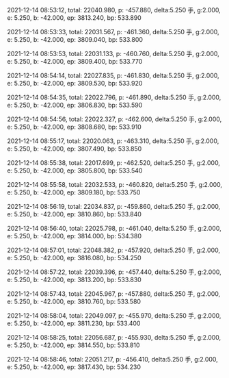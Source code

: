 2021-12-14 08:53:12, total: 22040.980, p: -457.880, delta:5.250 手, g:2.000, e: 5.250, b: -42.000, ep: 3813.240, bp: 533.890

2021-12-14 08:53:33, total: 22031.567, p: -461.360, delta:5.250 手, g:2.000, e: 5.250, b: -42.000, ep: 3809.040, bp: 533.800

2021-12-14 08:53:53, total: 22031.133, p: -460.760, delta:5.250 手, g:2.000, e: 5.250, b: -42.000, ep: 3809.400, bp: 533.770

2021-12-14 08:54:14, total: 22027.835, p: -461.830, delta:5.250 手, g:2.000, e: 5.250, b: -42.000, ep: 3809.530, bp: 533.920

2021-12-14 08:54:35, total: 22022.796, p: -461.890, delta:5.250 手, g:2.000, e: 5.250, b: -42.000, ep: 3806.830, bp: 533.590

2021-12-14 08:54:56, total: 22022.327, p: -462.600, delta:5.250 手, g:2.000, e: 5.250, b: -42.000, ep: 3808.680, bp: 533.910

2021-12-14 08:55:17, total: 22020.063, p: -463.310, delta:5.250 手, g:2.000, e: 5.250, b: -42.000, ep: 3807.490, bp: 533.850

2021-12-14 08:55:38, total: 22017.699, p: -462.520, delta:5.250 手, g:2.000, e: 5.250, b: -42.000, ep: 3805.800, bp: 533.540

2021-12-14 08:55:58, total: 22032.533, p: -460.820, delta:5.250 手, g:2.000, e: 5.250, b: -42.000, ep: 3809.180, bp: 533.750

2021-12-14 08:56:19, total: 22034.837, p: -459.860, delta:5.250 手, g:2.000, e: 5.250, b: -42.000, ep: 3810.860, bp: 533.840

2021-12-14 08:56:40, total: 22025.798, p: -461.040, delta:5.250 手, g:2.000, e: 5.250, b: -42.000, ep: 3814.000, bp: 534.380

2021-12-14 08:57:01, total: 22048.382, p: -457.920, delta:5.250 手, g:2.000, e: 5.250, b: -42.000, ep: 3816.080, bp: 534.250

2021-12-14 08:57:22, total: 22039.396, p: -457.440, delta:5.250 手, g:2.000, e: 5.250, b: -42.000, ep: 3813.200, bp: 533.830

2021-12-14 08:57:43, total: 22045.967, p: -457.880, delta:5.250 手, g:2.000, e: 5.250, b: -42.000, ep: 3810.760, bp: 533.580

2021-12-14 08:58:04, total: 22049.097, p: -455.970, delta:5.250 手, g:2.000, e: 5.250, b: -42.000, ep: 3811.230, bp: 533.400

2021-12-14 08:58:25, total: 22056.687, p: -455.930, delta:5.250 手, g:2.000, e: 5.250, b: -42.000, ep: 3814.550, bp: 533.810

2021-12-14 08:58:46, total: 22051.217, p: -456.410, delta:5.250 手, g:2.000, e: 5.250, b: -42.000, ep: 3817.430, bp: 534.230